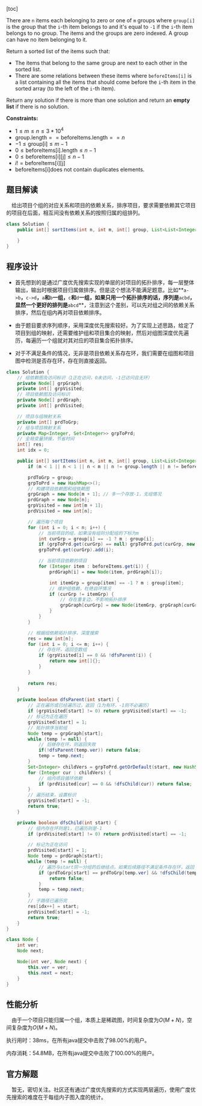 [toc]

There are `n` items each belonging to zero or one of `m` groups where `group[i]` is the group that the `i`-th item belongs to and it's equal to `-1` if the `i`-th item belongs to no group. The items and the groups are zero indexed. A group can have no item belonging to it.

Return a sorted list of the items such that:

- The items that belong to the same group are next to each other in the sorted list.
- There are some relations between these items where `beforeItems[i]` is a list containing all the items that should come before the `i`-th item in the sorted array (to the left of the `i`-th item).

Return any solution if there is more than one solution and return an **empty list** if there is no solution.



**Constraints:**

- $1 \le m \le n \le 3*10^4$
- $\text{group.length} == \text{beforeItems.length} == n$
- $-1 \le \text{group[i]} \le m-1$
- $0 \le \text{beforeItems[i].length} \le n-1$
- $0 \le \text{beforeItems[i][j]} \le n-1$
- $i != \text{beforeItems[i][j]}$
- $\text{beforeItems[i]}$does not contain duplicates elements.



## 题目解读

&emsp;给出项目个组的对应关系和项目的依赖关系，排序项目，要求需要依赖其它项目的项目在后面，相互间没有依赖关系的按照归属的组排列。

```java
class Solution {
    public int[] sortItems(int n, int m, int[] group, List<List<Integer>> beforeItems) {

    }
}
```

## 程序设计

* 首先想到的是通过广度优先搜索实现的单层的对项目的拓扑排序，每一层整体输出，输出时根据项目归属做排序。但是这个想法不能满足题意。比如**`a->b`**，**`c->d`**，**`a`**和**`b`**一组，**`c`**和**`d`**一组，如果只用一个拓扑排序的话，序列是**`acbd`**，显然一个更好的排列是**`abcd`**，注意到这个差别，可以先对组之间的依赖关系排序，然后在组内再对项目依赖排序。

* 由于题目要求序列顺序，采用深度优先搜索较好。为了实现上述思路，给定了项目到组的映射，还需要维护组和项目集合的映射，然后对组图深度优先遍历，每遍历一个组就对其对应的项目集合拓扑排序。

* 对于不满足条件的情况，无非是项目依赖关系存在环，我们需要在组图和项目图中检测是否存在环，存在则直接返回。

```java
class Solution {
    // 组依赖图及访问标识（1正在访问，0未访问，-1已访问且无环）
    private Node[] grpGraph;
    private int[] grpVisited;
    // 项目依赖图及访问标识
    private Node[] prdGraph;
    private int[] prdVisited;

    // 项目与组映射关系
    private int[] prdToGrp;
    // 组与项目映射关系
    private Map<Integer, Set<Integer>> grpToPrd;
    // 全局变量拼接，节省时间
    int[] res;
    int idx = 0;

    public int[] sortItems(int n, int m, int[] group, List<List<Integer>> beforeItems) {
        if (m < 1 || n < 1 || n < m || n != group.length || n != beforeItems.size()) throw new IllegalArgumentException("invalid param");

        prdToGrp = group;
        grpToPrd = new HashMap<>();
        // 构建项目依赖图和组依赖图
        grpGraph = new Node[m + 1]; // 多一个存放-1，无组情况
        prdGraph = new Node[n];
        grpVisited = new int[m + 1];
        prdVisited = new int[n];

        // 遍历每个项目
        for (int i = 0; i < n; i++) {
            // 当前项目的组，如果没有组则分配组的下标为m
            int curGrp = group[i] == -1 ? m : group[i];
            if (grpToPrd.get(curGrp) == null) grpToPrd.put(curGrp, new HashSet<>());
            grpToPrd.get(curGrp).add(i);

            // 当前项目依赖的项目
            for (Integer item : beforeItems.get(i)) {
                prdGraph[i] = new Node(item, prdGraph[i]);

                int itemGrp = group[item] == -1 ? m : group[item];
                // 维护组依赖，杜绝自环情况
                if (curGrp != itemGrp) {
                    // 存在重复边，不影响拓扑排序
                    grpGraph[curGrp] = new Node(itemGrp, grpGraph[curGrp]);
                }
            }
        }

        // 根据组依赖拓扑排序，深度搜索
        res = new int[n];
        for (int i = 0; i <= m; i++) {
            // 存在环，返回空数组
            if (grpVisited[i] == 0 && !dfsParent(i)) {
                return new int[]{};
            }
        }
        
        return res;
    }

    private boolean dfsParent(int start) {
        // 正在遍历或已经遍历过，返回（1为有环，-1则不必遍历）
        if (grpVisited[start] != 0) return grpVisited[start] == -1;
        // 标记为正在遍历
        grpVisited[start] = 1;
        // 拓扑排序当前组
        Node temp = grpGraph[start];
        while (temp != null) {
            // 后继存在环，则返回失败
            if(!dfsParent(temp.ver)) return false;
            temp = temp.next;
        }
        Set<Integer> childVers = grpToPrd.getOrDefault(start, new HashSet<>());
        for (Integer cur : childVers) {
            // 组内项目循环依赖
            if (prdVisited[cur] == 0 && !dfsChild(cur)) return false;
        }
        // 遍历结束，设置标识
        grpVisited[start] = -1;
        return true;
    }

    private boolean dfsChild(int start) {
        // 组内存在环则是1，已遍历则是-1
        if (prdVisited[start] != 0) return prdVisited[start] == -1;

        // 标记为正在访问
        prdVisited[start] = 1; 
        Node temp = prdGraph[start];
        while (temp != null) {
            // 遍历与start同一分组的后继结点，如果后续路径不满足条件存在环，返回
            if (prdToGrp[start] == prdToGrp[temp.ver] && !dfsChild(temp.ver)) {
                return false;
            } 
            temp = temp.next;
        }
        // 子路径已遍历完
        res[idx++] = start;
        prdVisited[start] = -1; 
        return true;
    }
}

class Node {
    int ver;
    Node next;

    Node(int ver, Node next) {
        this.ver = ver;
        this.next = next;
    }
}
```

## 性能分析

&emsp;由于一个项目只能归属一个组，本质上是稀疏图，时间复杂度为$O(M + N)$，空间复杂度为$O(M + N)$。

执行用时：38ms，在所有java提交中击败了98.00%的用户。

内存消耗：54.8MB，在所有java提交中击败了100.00%的用户。

## 官方解题

&emsp;暂无，密切关注。社区还有通过广度优先搜索的方式实现两层遍历，使用广度优先搜索的难度在于每组内子图入度的统计。